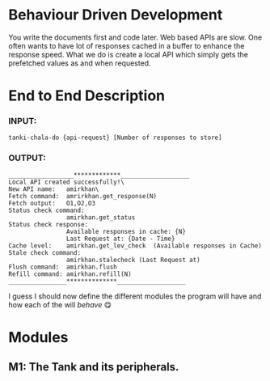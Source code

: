 <!-- # Here's To Hoping -->
# Behaviour Driven Development

You write the documents first and code later.
Web based APIs are slow. One often wants to have lot of responses
cached in a buffer to enhance the response speed.
What we do is create a local API which simply gets the prefetched
values as and when requested.

# End to End Description

### INPUT:  
    tanki-chala-do {api-request} [Number of responses to store]  

### OUTPUT:  
    __________________*************___________________  
    Local API created successfully!\
    New API name:   amirkhan\
    Fetch command:  amrirkhan.get_response(N)  
    Fetch output:   O1,O2,O3
    Status check command:
                    amirkhan.get_status
    Status check response:
                    Available responses in cache: {N}
                    Last Request at: {Date - Time}
    Cache level:    amirkhan.get_lev_check  (Available responses in Cache)
    Stale check command:
                    amirkhan.stalecheck (Last Request at)
    Flush command:  amirkhan.flush
    Refill command: amirkhan.refill(N)
    ________________**************___________________

I guess I should now define the different modules the program will have
and how each of the will *behave* 😋

# Modules

## M1: The Tank and its peripherals.

